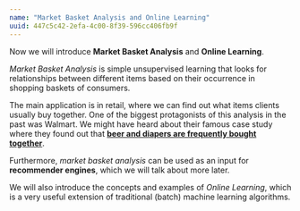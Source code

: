 ```yaml
---
name: "Market Basket Analysis and Online Learning"
uuid: 447c5c42-2efa-4c00-8f39-596cc406fb9f
---
```


Now we will introduce **Market Basket Analysis** and **Online Learning**.

*Market Basket Analysis* is simple unsupervised learning that looks for relationships between different items based on their occurrence in shopping baskets of consumers. 

The main application is in retail, where we can find out what items clients usually buy together. One of the biggest protagonists of this analysis in the past was Walmart. We might have heard about their famous case study where they found out that [**beer and diapers are frequently bought together**](https://bigdatabigworld.wordpress.com/2014/11/25/beer-and-nappies/).

Furthermore, *market basket analysis* can be used as an input for **recommender engines**, which we will talk about more later.

We will also introduce the concepts and examples of *Online Learning*, which is a very useful extension of traditional (batch) machine learning algorithms.
